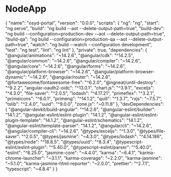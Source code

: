 # NodeApp

{
"name": "osyd-portal",
"version": "0.0.0",
"scripts": {
"ng": "ng",
"start": "ng serve",
"build": "ng build --aot --delete-output-path=true",
"build-dev": "ng build --configuration=production-dev --aot --delete-output-path=true",
"build-qa": "ng build --configuration=production-qa --aot --delete-output-path=true",
"watch": "ng build --watch --configuration development",
"test": "ng test",
"lint": "ng lint"
},
"private": true,
"dependencies": {
"@angular/animations": "~14.2.6",
"@angular/cdk": "^14.2.5",
"@angular/common": "~14.2.6",
"@angular/compiler": "~14.2.6",
"@angular/core": "~14.2.6",
"@angular/forms": "~14.2.6",
"@angular/platform-browser": "~14.2.6",
"@angular/platform-browser-dynamic": "~14.2.6",
"@angular/router": "~14.2.6",
"@fortawesome/fontawesome-free": "^6.2.0",
"@ngneat/until-destroy": "^9.2.2",
"angular-oauth2-oidc": "^13.0.1",
"chart.js": "^3.9.1",
"exceljs": "^4.3.0",
"file-saver": "^2.0.5",
"lodash": "^4.17.21",
"primeflex": "^3.2.1",
"primeicons": "^6.0.1",
"primeng": "^14.1.2",
"quill": "^1.3.7",
"rxjs": "~7.5.7",
"tslib": "^2.4.0",
"uuid": "^9.0.0",
"zone.js": "~0.11.8"
},
"devDependencies": {
"@angular-devkit/build-angular": "^14.2.6",
"@angular-eslint/builder": "14.1.2",
"@angular-eslint/eslint-plugin": "14.1.2",
"@angular-eslint/eslint-plugin-template": "14.1.2",
"@angular-eslint/schematics": "14.1.2",
"@angular-eslint/template-parser": "14.1.2",
"@angular/cli": "~14.2.6",
"@angular/compiler-cli": "~14.2.6",
"@types/exceljs": "^1.3.0",
"@types/file-saver": "^2.0.5",
"@types/jasmine": "~4.3.0",
"@types/lodash": "^4.14.186",
"@types/node": "^18.8.5",
"@types/uuid": "^8.3.4",
"@typescript-eslint/eslint-plugin": "^5.40.0",
"@typescript-eslint/parser": "^5.40.0",
"eslint": "^8.25.0",
"jasmine-core": "~4.4.0",
"karma": "~6.4.1",
"karma-chrome-launcher": "~3.1.1",
"karma-coverage": "~2.2.0",
"karma-jasmine": "~5.1.0",
"karma-jasmine-html-reporter": "~2.0.0",
"prettier": "^2.7.1",
"typescript": "~4.8.4"
}
}

